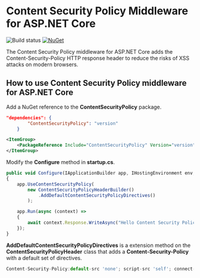 # Content Security Policy Middleware for ASP.NET Core

![Build status](https://erwindevreugd.visualstudio.com/_apis/public/build/definitions/566f2eff-9991-4643-9a77-4e84bdb1cd31/2/badge)
[![NuGet](https://img.shields.io/nuget/v/ContentSecurityPolicy.svg?style=flat-square)](https://www.nuget.org/packages/ContentSecurityPolicy/)

The Content Security Policy middleware for ASP.NET Core adds the Content-Security-Policy HTTP response header to reduce the risks of XSS attacks on modern browsers.

How to use Content Security Policy middleware for ASP.NET Core
--------------------------------
Add a NuGet reference to the **ContentSecurityPolicy** package.

```JSON
"dependencies": {
        "ContentSecurityPolicy": "version"
    }
```

```XML
<ItemGroup>
    <PackageReference Include="ContentSecurityPolicy" Version="version" />
</ItemGroup>
```
Modify the **Configure** method in **startup.cs**.
```Javascript
public void Configure(IApplicationBuilder app, IHostingEnvironment env, ILoggerFactory loggerFactory)
{
    app.UseContentSecurityPolicy(
        new ContentSecurityPolicyHeaderBuilder()
            .AddDefaultContentSecurityPolicyDirectives()
        );

    app.Run(async (context) =>
    {
        await context.Response.WriteAsync("Hello Content Security Policy!");
    });
}
```
**AddDefaultContentSecurityPolicyDirectives** is a extension method on the **ContentSecurityPolicyHeader** class that adds a **Content-Security-Policy** with a default set of directives.
```Javascript
Content-Security-Policy:default-src 'none'; script-src 'self'; connect-src 'self'; img-src 'self'; style-src 'self';
```
